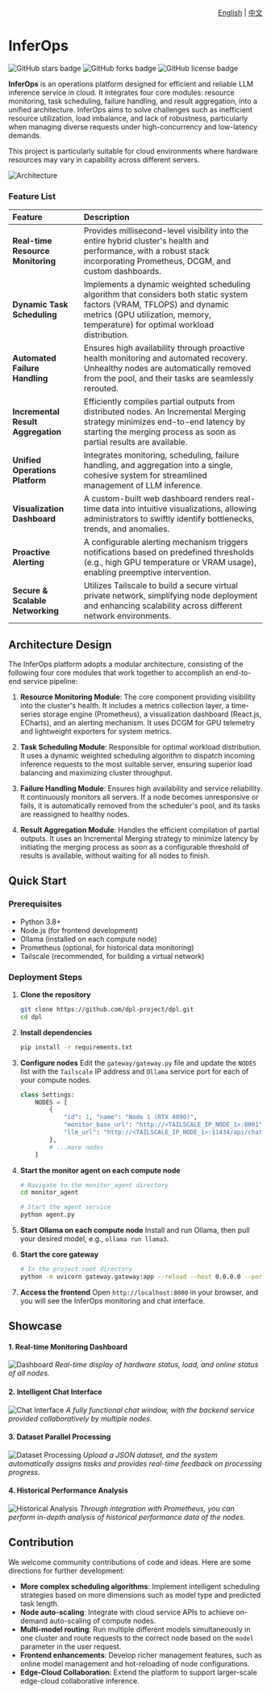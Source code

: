 <!-- markdownlint-disable MD013 MD033 -->
<div align="right">

[English](./README.md) | [中文](./README.zh-CN.md)

</div>

# InferOps

<img alt="GitHub stars badge" src="https://img.shields.io/github/stars/dpl-project/dpl"> <img alt="GitHub forks badge" src="https://img.shields.io/github/forks/dpl-project/dpl"> <img alt="GitHub license badge" src="https://img.shields.io/github/license/dpl-project/dpl">

**InferOps** is an operations platform designed for efficient and reliable LLM inference service in cloud. It integrates four core modules: resource monitoring, task scheduling, failure handling, and result aggregation, into a unified architecture. InferOps aims to solve challenges such as inefficient resource utilization, load imbalance, and lack of robustness, particularly when managing diverse requests under high-concurrency and low-latency demands.

This project is particularly suitable for cloud environments where hardware resources may vary in capability across different servers.

![Architecture](./docs/images/architecture.png)

### Feature List

| Feature | Description |
| :--- | :--- |
| **Real-time Resource Monitoring** | Provides millisecond-level visibility into the entire hybrid cluster's health and performance, with a robust stack incorporating Prometheus, DCGM, and custom dashboards. |
| **Dynamic Task Scheduling** | Implements a dynamic weighted scheduling algorithm that considers both static system factors (VRAM, TFLOPS) and dynamic metrics (GPU utilization, memory, temperature) for optimal workload distribution. |
| **Automated Failure Handling** | Ensures high availability through proactive health monitoring and automated recovery. Unhealthy nodes are automatically removed from the pool, and their tasks are seamlessly rerouted. |
| **Incremental Result Aggregation** | Efficiently compiles partial outputs from distributed nodes. An Incremental Merging strategy minimizes end-to-end latency by starting the merging process as soon as partial results are available. |
| **Unified Operations Platform** | Integrates monitoring, scheduling, failure handling, and aggregation into a single, cohesive system for streamlined management of LLM inference. |
| **Visualization Dashboard** | A custom-built web dashboard renders real-time data into intuitive visualizations, allowing administrators to swiftly identify bottlenecks, trends, and anomalies. |
| **Proactive Alerting** | A configurable alerting mechanism triggers notifications based on predefined thresholds (e.g., high GPU temperature or VRAM usage), enabling preemptive intervention. |
| **Secure & Scalable Networking** | Utilizes Tailscale to build a secure virtual private network, simplifying node deployment and enhancing scalability across different network environments. |

## Architecture Design

The InferOps platform adopts a modular architecture, consisting of the following four core modules that work together to accomplish an end-to-end service pipeline:

1.  **Resource Monitoring Module**: The core component providing visibility into the cluster's health. It includes a metrics collection layer, a time-series storage engine (Prometheus), a visualization dashboard (React.js, ECharts), and an alerting mechanism. It uses DCGM for GPU telemetry and lightweight exporters for system metrics.

2.  **Task Scheduling Module**: Responsible for optimal workload distribution. It uses a dynamic weighted scheduling algorithm to dispatch incoming inference requests to the most suitable server, ensuring superior load balancing and maximizing cluster throughput.

3.  **Failure Handling Module**: Ensures high availability and service reliability. It continuously monitors all servers. If a node becomes unresponsive or fails, it is automatically removed from the scheduler's pool, and its tasks are reassigned to healthy nodes.

4.  **Result Aggregation Module**: Handles the efficient compilation of partial outputs. It uses an Incremental Merging strategy to minimize latency by initiating the merging process as soon as a configurable threshold of results is available, without waiting for all nodes to finish.

## Quick Start

### Prerequisites

- Python 3.8+
- Node.js (for frontend development)
- Ollama (installed on each compute node)
- Prometheus (optional, for historical data monitoring)
- Tailscale (recommended, for building a virtual network)

### Deployment Steps

1.  **Clone the repository**

    ```bash
    git clone https://github.com/dpl-project/dpl.git
    cd dpl
    ```

2.  **Install dependencies**

    ```bash
    pip install -r requirements.txt
    ```

3.  **Configure nodes**
    Edit the `gateway/gateway.py` file and update the `NODES` list with the `Tailscale` IP address and `Ollama` service port for each of your compute nodes.

    ```python
    class Settings:
        NODES = [
            {
                "id": 1, "name": "Node 1 (RTX 4090)",
                "monitor_base_url": "http://<TAILSCALE_IP_NODE_1>:8001",
                "llm_url": "http://<TAILSCALE_IP_NODE_1>:11434/api/chat",
            },
            # ...more nodes
        ]
    ```

4.  **Start the monitor agent on each compute node**

    ```bash
    # Navigate to the monitor_agent directory
    cd monitor_agent

    # Start the agent service
    python agent.py
    ```

5.  **Start Ollama on each compute node**
    Install and run Ollama, then pull your desired model, e.g., `ollama run llama3`.

6.  **Start the core gateway**

    ```bash
    # In the project root directory
    python -m uvicorn gateway.gateway:app --reload --host 0.0.0.0 --port 8000
    ```

7.  **Access the frontend**
    Open `http://localhost:8000` in your browser, and you will see the InferOps monitoring and chat interface.

## Showcase

#### 1. Real-time Monitoring Dashboard
![Dashboard](./docs/images/dashboard.png)
*Real-time display of hardware status, load, and online status of all nodes.*

#### 2. Intelligent Chat Interface
![Chat Interface](./docs/images/chat.png)
*A fully functional chat window, with the backend service provided collaboratively by multiple nodes.*

#### 3. Dataset Parallel Processing
![Dataset Processing](./docs/images/dataset_processing.png)
*Upload a JSON dataset, and the system automatically assigns tasks and provides real-time feedback on processing progress.*

#### 4. Historical Performance Analysis
![Historical Analysis](./docs/images/prometheus.png)
*Through integration with Prometheus, you can perform in-depth analysis of historical performance data of the nodes.*

## Contribution

We welcome community contributions of code and ideas. Here are some directions for further development:

- **More complex scheduling algorithms**: Implement intelligent scheduling strategies based on more dimensions such as model type and predicted task length.
- **Node auto-scaling**: Integrate with cloud service APIs to achieve on-demand auto-scaling of compute nodes.
- **Multi-model routing**: Run multiple different models simultaneously in one cluster and route requests to the correct node based on the `model` parameter in the user request.
- **Frontend enhancements**: Develop richer management features, such as online model management and hot-reloading of node configurations.
- **Edge-Cloud Collaboration**: Extend the platform to support larger-scale edge-cloud collaborative inference.
